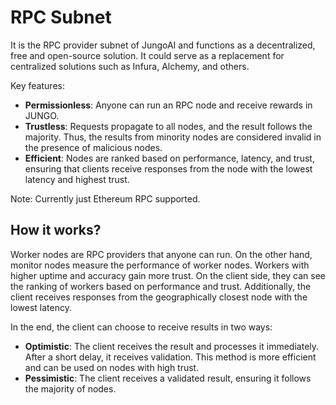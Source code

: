 # RPC Subnet

It is the RPC provider subnet of JungoAI and functions as a decentralized, free and 
open-source solution. It could serve as a replacement for centralized solutions such as 
Infura, Alchemy, and others.

Key features:
- **Permissionless**: Anyone can run an RPC node and receive rewards in JUNGO.
- **Trustless**: Requests propagate to all nodes, and the result follows the majority. 
  Thus, the results from minority nodes are considered invalid in the presence of malicious nodes.
- **Efficient**: Nodes are ranked based on performance, latency, and trust, ensuring that 
  clients receive responses from the node with the lowest latency and highest trust.

Note: Currently just Ethereum RPC supported.

## How it works?

Worker nodes are RPC providers that anyone can run. On the other hand, 
monitor nodes measure the performance of worker nodes. Workers with 
higher uptime and accuracy gain more trust. On the client side, they can 
see the ranking of workers based on performance and trust. Additionally, 
the client receives responses from the geographically closest node with 
the lowest latency.

In the end, the client can choose to receive results in two ways:
- **Optimistic**: The client receives the result and processes it immediately. After a short delay, it receives validation.
  This method is more efficient and can be used on nodes with high trust.
- **Pessimistic**: The client receives a validated result, ensuring it follows the majority of nodes.
